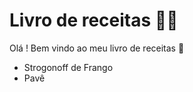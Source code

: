 # Livro de receitas :man_cook:



Olá ! Bem vindo ao meu livro de receitas :wave:

- Strogonoff de Frango
- Pavê
